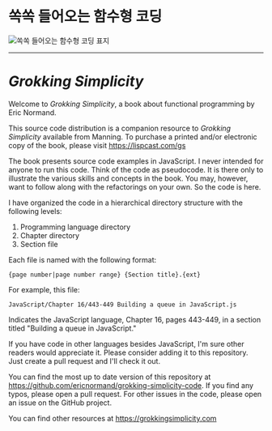 # 쏙쏙 들어오는 함수형 코딩

![쏙쏙 들어오는 함수형 코딩 표지](https://image.aladin.co.kr/product/29234/92/cover500/k682837293_1.jpg)

---

# _Grokking Simplicity_

Welcome to _Grokking Simplicity_, a book about functional
programming by Eric Normand.

This source code distribution is a companion resource to
_Grokking Simplicity_ available from Manning. To purchase a
printed and/or electronic copy of the book, please visit
https://lispcast.com/gs

The book presents source code examples in JavaScript. I
never intended for anyone to run this code. Think of the
code as pseudocode. It is there only to illustrate the
various skills and concepts in the book. You may, however,
want to follow along with the refactorings on your own. So
the code is here.

I have organized the code in a hierarchical directory
structure with the following levels:

1. Programming language directory
2. Chapter directory
3. Section file

Each file is named with the following format:

```
{page number|page number range} {Section title}.{ext}
```

For example, this file:

```
JavaScript/Chapter 16/443-449 Building a queue in JavaScript.js
```

Indicates the JavaScript language, Chapter 16, pages
443-449, in a section titled "Building a queue in
JavaScript."

If you have code in other languages besides JavaScript, I'm
sure other readers would appreciate it. Please consider
adding it to this repository. Just create a pull request and
I'll check it out.

You can find the most up to date version of this repository
at
https://github.com/ericnormand/grokking-simplicity-code. If
you find any typos, please open a pull request. For other
issues in the code, please open an issue on the GitHub
project.

You can find other resources at https://grokkingsimplicity.com
